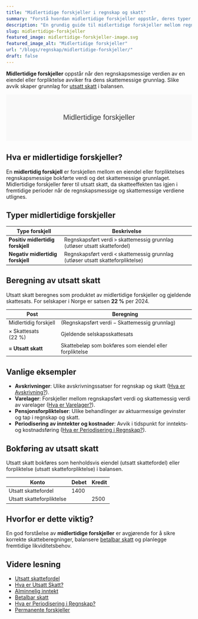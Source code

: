 ```yaml
---
title: "Midlertidige forskjeller i regnskap og skatt"
summary: "Forstå hvordan midlertidige forskjeller oppstår, deres typer, beregning av utsatt skatt og praktiske eksempler."
description: "En grundig guide til midlertidige forskjeller mellom regnskapsmessig og skattemessig resultat – definisjon, typer og eksempler."
slug: midlertidige-forskjeller
featured_image: midlertidige-forskjeller-image.svg
featured_image_alt: "Midlertidige forskjeller"
url: "/blogs/regnskap/midlertidige-forskjeller/"
draft: false
---
```


**Midlertidige forskjeller** oppstår når den regnskapsmessige verdien av en eiendel eller forpliktelse avviker fra dens skattemessige grunnlag. Slike avvik skaper grunnlag for [utsatt skatt](/blogs/regnskap/hva-er-utsatt-skatt "Hva er Utsatt Skatt? Beregning og Regnskapsføring") i balansen.

![Midlertidige forskjeller](midlertidige-forskjeller-image.svg)

## Hva er midlertidige forskjeller?

En **midlertidig forskjell** er forskjellen mellom en eiendel eller forpliktelses regnskapsmessige bokførte verdi og det skattemessige grunnlaget. Midlertidige forskjeller fører til utsatt skatt, da skatteeffekten tas igjen i fremtidige perioder når de regnskapsmessige og skattemessige verdiene utlignes.

## Typer midlertidige forskjeller

| **Type forskjell**                | **Beskrivelse**                                                                          |
|-----------------------------------|------------------------------------------------------------------------------------------|
| **Positiv midlertidig forskjell** | Regnskapsført verdi > skattemessig grunnlag (utløser utsatt skattefordel)                |
| **Negativ midlertidig forskjell** | Regnskapsført verdi < skattemessig grunnlag (utløser utsatt skatteforpliktelse)           |

## Beregning av utsatt skatt

Utsatt skatt beregnes som produktet av midlertidige forskjeller og gjeldende skattesats. For selskaper i Norge er satsen **22 %** per 2024.

| **Post**                          | **Beregning**                                                               |
|-----------------------------------|-----------------------------------------------------------------------------|
| Midlertidig forskjell             | (Regnskapsført verdi − Skattemessig grunnlag)                               |
| × Skattesats (22 %)               | Gjeldende selskapsskattesats                                                |
| **= Utsatt skatt**                | Skattebeløp som bokføres som eiendel eller forpliktelse                     |

## Vanlige eksempler

* **Avskrivninger**: Ulike avskrivningssatser for regnskap og skatt ([Hva er Avskrivning?](/blogs/regnskap/hva-er-avskrivning "Hva er Avskrivning? Prinsipper og Eksempler")).
* **Varelager**: Forskjeller mellom regnskapsført verdi og skattemessig verdi av varelager ([Hva er Varelager?](/blogs/regnskap/hva-er-varelager "Hva er Varelager – Regnskapsføring og Vurdering")).
* **Pensjonsforpliktelser**: Ulike behandlinger av aktuarmessige gevinster og tap i regnskap og skatt.
* **Periodisering av inntekter og kostnader**: Avvik i tidspunkt for inntekts- og kostnadsføring ([Hva er Periodisering i Regnskap?](/blogs/regnskap/hva-er-periodisering "Periodisering i Regnskap - Komplett Guide til Periodiseringsprinsippet")).

## Bokføring av utsatt skatt

Utsatt skatt bokføres som henholdsvis eiendel (utsatt skattefordel) eller forpliktelse (utsatt skatteforpliktelse) i balansen.

| **Konto**                  | **Debet**             | **Kredit**        |
|----------------------------|-----------------------|-------------------|
| Utsatt skattefordel        | 1400                  |                   |
| Utsatt skatteforpliktelse  |                       | 2500              |

## Hvorfor er dette viktig?

En god forståelse av **midlertidige forskjeller** er avgjørende for å sikre korrekte skatteberegninger, balansere [betalbar skatt](/blogs/regnskap/betalbar-skatt "Betalbar skatt – Komplett guide til beregning og håndtering") og planlegge fremtidige likviditetsbehov.

## Videre lesning

* [Utsatt skattefordel](/blogs/regnskap/utsatt-skattefordel "Utsatt skattefordel – Guide til beregning og bokføring")
* [Hva er Utsatt Skatt?](/blogs/regnskap/hva-er-utsatt-skatt "Hva er Utsatt Skatt? Beregning og Regnskapsføring")
* [Alminnelig inntekt](/blogs/regnskap/alminnelig-inntekt "Alminnelig inntekt – Komplett guide til skattemessig resultat og beregning")
* [Betalbar skatt](/blogs/regnskap/betalbar-skatt "Betalbar skatt – Komplett guide til beregning og håndtering")
* [Hva er Periodisering i Regnskap?](/blogs/regnskap/hva-er-periodisering "Periodisering i Regnskap - Komplett Guide til Periodiseringsprinsippet")
* [Permanente forskjeller](/blogs/regnskap/permanente-forskjeller "Permanente forskjeller i regnskap og skatt")
